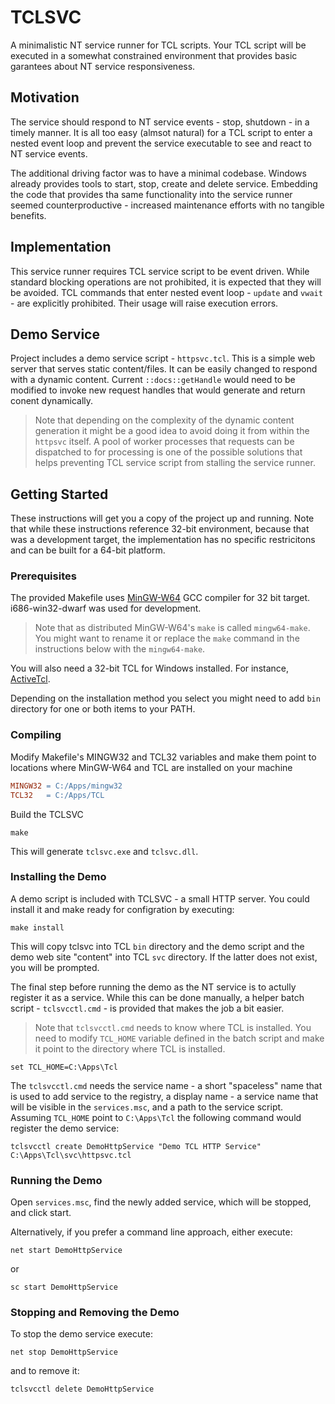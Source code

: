 # TCLSVC

A minimalistic NT service runner for TCL scripts. Your TCL script will be executed in a somewhat constrained environment that provides basic garantees about NT service responsiveness.

## Motivation

The service should respond to NT service events - stop, shutdown - in a timely manner. It is all too easy (almsot natural) for a TCL script to enter a nested event loop and prevent the service executable to see and react to NT service events.

The additional driving factor was to have a minimal codebase. Windows already provides tools to start, stop, create and delete service. Embedding the code that provides tha same functionality into the service runner seemed counterproductive - increased maintenance efforts with no tangible benefits.

## Implementation

This service runner requires TCL service script to be event driven. While standard blocking operations are not prohibited, it is expected that they will be avoided. TCL commands that enter nested event loop - `update` and `vwait` - are explicitly prohibited. Their usage will raise execution errors.

## Demo Service

Project includes a demo service script - `httpsvc.tcl`. This is a simple web server that serves static content/files. It can be easily changed to respond with a dynamic content. Current `::docs::getHandle` would need to be modified to invoke new request handles that would generate and return conent dynamically.

> Note that depending on the complexity of the dynamic content generation it might be a good idea to avoid doing it from within the `httpsvc` itself. A pool of worker processes that requests can be dispatched to for processing is one of the possible solutions that helps preventing TCL service script from stalling the service runner.

## Getting Started

These instructions will get you a copy of the project up and running. Note that while these instructions reference 32-bit environment, because that was a development target, the implementation has no specific restricitons and can be built for a 64-bit platform.

### Prerequisites

The provided Makefile uses [MinGW-W64](https://sourceforge.net/projects/mingw-w64/files/Toolchains%20targetting%20Win32/Personal%20Builds/mingw-builds/) GCC compiler for 32 bit target. i686-win32-dwarf was used for development.

> Note that as distributed MinGW-W64's `make` is called `mingw64-make`. You might want to rename it or replace the `make` command in the instructions below with the `mingw64-make`. 

You will also need a 32-bit TCL for Windows installed. For instance, [ActiveTcl](https://www.activestate.com/activetcl/downloads).

Depending on the installation method you select you might need to add `bin` directory for one or both items to your PATH.

### Compiling

Modify Makefile's MINGW32 and TCL32 variables and make them point to locations where MinGW-W64 and TCL are installed on your machine

```makefile
MINGW32 = C:/Apps/mingw32
TCL32   = C:/Apps/TCL
```

Build the TCLSVC

```
make
```

This will generate `tclsvc.exe` and `tclsvc.dll`.

### Installing the Demo

A demo script is included with TCLSVC - a small HTTP server. You could install it and make ready for configration by executing:

```
make install
```

This will copy tclsvc into TCL `bin` directory and the demo script and the demo web site "content" into TCL `svc` directory. If the latter does not exist, you will be prompted.

The final step before running the demo as the NT service is to actully register it as a service. While this can be done manually, a helper batch script - `tclsvcctl.cmd` - is provided that makes the job a bit easier.

> Note that `tclsvcctl.cmd` needs to know where TCL is installed. You need to modify `TCL_HOME` variable defined in the batch script and make it point to the directory where TCL is installed.

```batchfile
set TCL_HOME=C:\Apps\Tcl
```

The `tclsvcctl.cmd` needs the service name - a short "spaceless" name that is used to add service to the registry, a display name - a service name that will be visible in the `services.msc`, and a path to the service script. Assuming `TCL_HOME` point to `C:\Apps\Tcl` the following command would register the demo service:

```batchfile
tclsvcctl create DemoHttpService "Demo TCL HTTP Service" C:\Apps\Tcl\svc\httpsvc.tcl
```

### Running the Demo

Open `services.msc`, find the newly added service, which will be stopped, and click start.

Alternatively, if you prefer a command line approach, either execute:

```batchfile
net start DemoHttpService
```

or

```batchfile
sc start DemoHttpService
```

### Stopping and Removing the Demo

To stop the demo service execute:

```batchfile
net stop DemoHttpService
```

and to remove it:

```batchfile
tclsvcctl delete DemoHttpService
```

